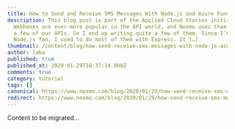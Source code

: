 ```yaml
---
title: How to Send and Receive SMS Messages With Node.js and Azure Functions
description: This blog post is part of the Applied Cloud Stories initiative.
  Webhooks are ever-more popular in the API world, and Nexmo uses them for quite
  a few of our APIs. So I end up writing quite a few of them. Since I’m a
  Node.js fan, I used to do most of them with Express. It […]
thumbnail: /content/blog/how-send-receive-sms-messages-with-node-js-azure-functions-dr/E_SMS-Messages_Azure_1200x600-1.jpg
author: laka
published: true
published_at: 2020-01-29T18:37:14.000Z
comments: true
category: tutorial
tags: []
canonical: https://www.nexmo.com/blog/2020/01/29/how-send-receive-sms-messages-with-node-js-azure-functions-dr
redirect: https://www.nexmo.com/blog/2020/01/29/how-send-receive-sms-messages-with-node-js-azure-functions-dr
---
```


Content to be migrated...
